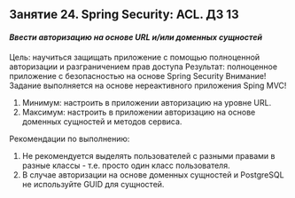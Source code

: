 ## Занятие 24. Spring Security: ACL. ДЗ 13

#### _Ввести авторизацию на основе URL и/или доменных сущностей_

Цель: научиться защищать приложение с помощью полноценной авторизации и разграничением прав доступа
Результат: полноценное приложение с безопасностью на основе Spring Security
Внимание! Задание выполняется на основе нереактивного приложения Sping MVC!

1. Минимум: настроить в приложении авторизацию на уровне URL.
2. Максимум: настроить в приложении авторизацию на основе доменных сущностей и методов сервиса.

Рекомендации по выполнению:
1. Не рекомендуется выделять пользователей с разными правами в разные классы - т.е. просто один класс пользователя.
2. В случае авторизации на основе доменных сущностей и PostgreSQL не используйте GUID для сущностей.